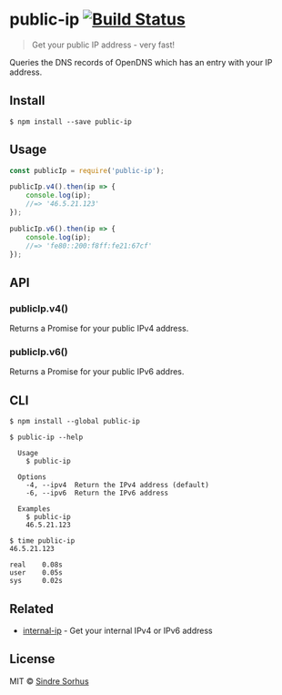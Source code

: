 # public-ip [![Build Status](https://travis-ci.org/sindresorhus/public-ip.svg?branch=master)](https://travis-ci.org/sindresorhus/public-ip)

> Get your public IP address - very fast!

Queries the DNS records of OpenDNS which has an entry with your IP address.


## Install

```
$ npm install --save public-ip
```


## Usage

```js
const publicIp = require('public-ip');

publicIp.v4().then(ip => {
	console.log(ip);
	//=> '46.5.21.123'
});

publicIp.v6().then(ip => {
	console.log(ip);
	//=> 'fe80::200:f8ff:fe21:67cf'
});
```


## API

### publicIp.v4()

Returns a Promise for your public IPv4 address.

### publicIp.v6()

Returns a Promise for your public IPv6 addres.


## CLI

```
$ npm install --global public-ip
```

```
$ public-ip --help

  Usage
    $ public-ip

  Options
    -4, --ipv4  Return the IPv4 address (default)
    -6, --ipv6  Return the IPv6 address

  Examples
    $ public-ip
    46.5.21.123
```

```
$ time public-ip
46.5.21.123

real    0.08s
user    0.05s
sys     0.02s
```


## Related

- [internal-ip](https://github.com/sindresorhus/internal-ip) - Get your internal IPv4 or IPv6 address


## License

MIT © [Sindre Sorhus](https://sindresorhus.com)
